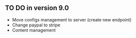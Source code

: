 ## TO DO in version 9.0

- Move configs management to server (create new endpoint)
- Change paypal to stripe
- Content management